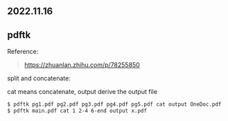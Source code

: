 2022.11.16
---

## pdftk

Reference:

> https://zhuanlan.zhihu.com/p/78255850

split and concatenate:

cat means concatenate, output derive the output file

```bash
$ pdftk pg1.pdf pg2.pdf pg3.pdf pg4.pdf pg5.pdf cat output OneDoc.pdf
$ pdftk main.pdf cat 1 2-4 6-end output x.pdf
```

